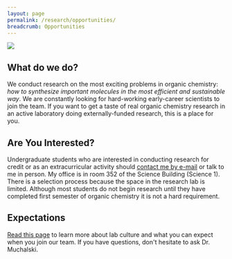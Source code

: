 ```yaml
---
layout: page
permalink: /research/opportunities/
breadcrumb: Opportunities
---
```


![](https://ak9.picdn.net/shutterstock/videos/13678460/thumb/3.jpg)

## What do we do?

We conduct research on the most exciting problems in organic chemistry: _how to synthesize important molecules in the most efficient and sustainable way_. We are constantly looking for hard-working early-career scientists to join the team. If you want to get a taste of real organic chemistry research in an active laboratory doing externally-funded research, this is a place for you.

## Are You Interested?

Undergraduate students who are interested in conducting research for credit or as an extracurricular activity should [contact me by e-mail][mailto] or talk to me in person. My office is in room 352 of the Science Building (Science 1). There is a selection process because the space in the research lab is limited. Although most students do not begin research until they have completed first semester of organic chemistry it is not a hard requirement.

## Expectations

[Read this page][hmlab-os] to learn more about lab culture and what you can expect when you join our team. If you have questions, don't hesitate to ask Dr. Muchalski.

[mailto]: mailto:hmuchalski@mail.fresnostate.edu?subject=ResearchOpportunity
[hmlab-os]: /hmlab-standards.html
